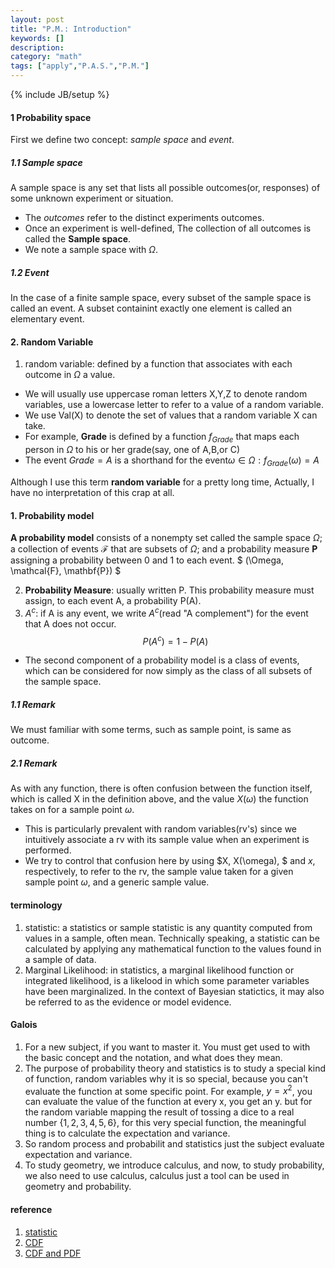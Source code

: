 ```yaml
---
layout: post
title: "P.M.: Introduction"
keywords: []
description: 
category: "math"
tags: ["apply","P.A.S.","P.M."]
---
```

{% include JB/setup %}


#### 1 Probability space
First we define two concept: *sample space* and *event*.

##### 1.1 Sample space
A sample space is any set that lists all possible outcomes(or, responses) of
some unknown experiment or situation.
- The *outcomes* refer to the distinct experiments outcomes.
- Once an experiment is well-defined, The collection of all outcomes is called the **Sample space**.
- We note a sample space with $\Omega$.

##### 1.2 Event
In the case of a finite sample space, every subset of the sample space is called
an event. A subset containint exactly one element is called an elementary
event.








#### 2. Random Variable
1. random variable: defined by a function that associates with each outcome in
   $\Omega$ a value.
- We will usually use uppercase roman letters X,Y,Z to denote random variables,
  use a lowercase letter to refer to a value of a random variable.
- We use Val(X) to denote the set of values that a random variable X can take.
- For example, **Grade** is defined by a function $f_{Grade}$ that maps each
  person in $\Omega$ to his or her grade(say, one of A,B,or C)
- The event $Grade=A$ is a shorthand for the event${\omega \in \Omega: f_{Grade}(\omega)=A}$

Although I use this term **random variable** for a pretty long time, Actually, I
have no interpretation of this crap at all.


#### 1. Probability model
**A probability model** consists of a nonempty set called the sample space
$\Omega$; a collection of events $\mathcal{F}$ that are subsets of $\Omega$;
and a probability measure $\mathbf{P}$ assigning a probability between 0 and 1
to each event.  $ (\Omega, \mathcal{F}, \mathbf{P}) $

2. **Probability Measure**: usually written P. This probability measure must
   assign, to each event A, a probability P(A).
3. $A^c$: if A is any event, we write $A^c$(read "A complement") for the event
   that A does not occur.
   $$
   P(A^c)=1-P(A)
   $$

- The second component of a probability model is a class of events, which can be
  considered for now simply as the class of all subsets of the sample space.

##### 1.1 Remark
We must familiar with some terms, such as sample point, is same as outcome.


##### 2.1 Remark
As with any function, there is often confusion between the function itself,
which is called X in the definition above, and the value $X(\omega)$ the
function takes on for a sample point $\omega$.
- This is particularly prevalent with random variables(rv's) since we
  intuitively associate a rv with its sample value when an experiment is performed.
- We try to control that confusion here by using $X, X(\omega), $ and $x$,
  respectively, to refer to the rv, the sample value taken for a given sample
  point $\omega$, and a generic sample value.





#### terminology
1. statistic: a statistics or sample statistic is any quantity computed from
   values in a sample, often mean. Technically speaking, a statistic can be
   calculated by applying any mathematical function to the values found in a
   sample of data.
2. Marginal Likelihood: in statistics, a marginal likelihood function or
   integrated likelihood, is a likelood in which some parameter variables have
   been marginalized. In the context of Bayesian statictics, it may also be
   referred to as the evidence or model evidence.

#### Galois
1. For a new subject, if you want to master it. You must get used to with the
   basic concept and the notation, and what does they mean.
2. The purpose of probability theory and statistics is to study a special kind of function, random variables  why
   it is so special, because you can't evaluate the function at some specific
   point. For example, $y=x^2$, you can evaluate the value of the function at
   every x, you get an y. but for the random variable mapping  the result of tossing a dice to a real number $\{1,2,3,4,5,6\}$,
   for this very special function, the meaningful thing is to calculate the
       expectation and variance. 
3. So random process and probabilit and statistics just the subject evaluate
   expectation and variance.
4. To study geometry, we introduce calculus, and now, to study probability, we
   also need to use calculus, calculus just a tool can be used in geometry and
   probability.

#### reference
1. [statistic](https://en.wikipedia.org/wiki/Statistic)
2. [CDF](https://en.wikipedia.org/wiki/Cumulative_distribution_function)
3. [CDF and PDF](https://www.probabilitycourse.com/chapter4/4_1_3_functions_continuous_var.php)


